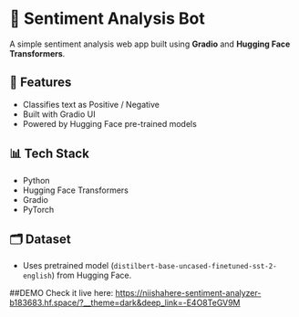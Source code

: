 
# 📝 Sentiment Analysis Bot

A simple sentiment analysis web app built using **Gradio** and **Hugging Face Transformers**.

## 🚀 Features
- Classifies text as Positive / Negative
- Built with Gradio UI
- Powered by Hugging Face pre-trained models

## 📊 Tech Stack
- Python
- Hugging Face Transformers
- Gradio
- PyTorch

## 🗂️ Dataset
- Uses pretrained model (`distilbert-base-uncased-finetuned-sst-2-english`) from Hugging Face.


##DEMO
Check it live here: https://niishahere-sentiment-analyzer-b183683.hf.space/?__theme=dark&deep_link=-E4O8TeGV9M 
